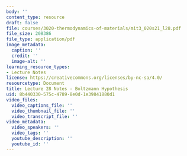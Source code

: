 ```yaml
---
body: ''
content_type: resource
draft: false
file: courses/3020-thermodynamics-of-materials/mit3_020s21_l28.pdf
file_size: 208386
file_type: application/pdf
image_metadata:
  caption: ''
  credit: ''
  image-alt: ''
learning_resource_types:
- Lecture Notes
license: https://creativecommons.org/licenses/by-nc-sa/4.0/
resourcetype: Document
title: Lecture 28 Notes - Boltzmann Hypothesis
uid: 8b440330-575c-4789-8e0d-1e39841880d1
video_files:
  video_captions_file: ''
  video_thumbnail_file: ''
  video_transcript_file: ''
video_metadata:
  video_speakers: ''
  video_tags: ''
  youtube_description: ''
  youtube_id: ''
---
```

